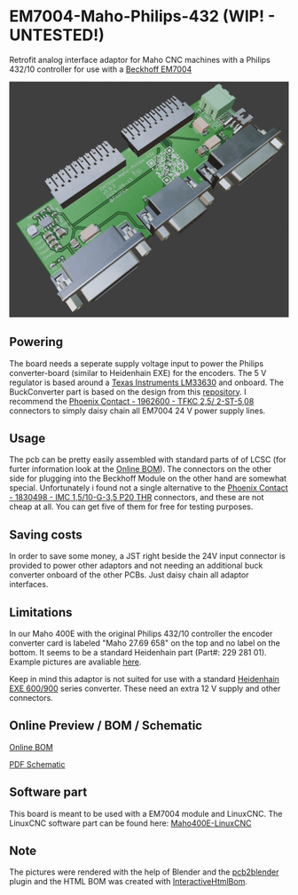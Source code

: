 # EM7004-Maho-Philips-432 (WIP! - UNTESTED!)
Retrofit analog interface adaptor for Maho CNC machines with a Philips 432/10 controller for use with a [Beckhoff EM7004](https://www.beckhoff.com/de-de/produkte/i-o/ethercat-klemmen/el-elm7xxx-kompakte-antriebstechnik/em7004.html) 

![v0.9.2](pictures/EM7004-Maho-AxisAdaptor_v0.9.2.png "Blender render v0.9.2")

## Powering
The board needs a seperate supply voltage input to power the Philips converter-board (similar to Heidenhain EXE) for the encoders. The 5 V regulator is based around a [Texas Instruments LM33630](https://www.ti.com/product/LMR33630) and onboard. The BuckConverter part is based on the design from this [repository](https://github.com/PedPEx/BuckConverter_Enable). I recommend the [Phoenix Contact - 1962600 - TFKC 2,5/ 2-ST-5,08](https://www.phoenixcontact.com/de-de/produkte/leiterplattenstecker-tfkc-25-2-st-508-1962600) connectors to simply daisy chain all EM7004 24 V power supply lines.


## Usage
The pcb can be pretty easily assembled with standard parts of of LCSC (for furter information look at the [Online BOM](#online-preview--bom)). The connectors on the other side for plugging into the Beckhoff Module on the other hand are somewhat special. Unfortunately i found not a single alternative to the [Phoenix Contact - 1830498 - IMC 1,5/10-G-3,5 P20 THR](https://www.phoenixcontact.com/de-de/produkte/leiterplattengrundleiste-imc-1510-g-35-p20-thr-1830498) connectors, and these are not cheap at all. You can get five of them for free for testing purposes.


## Saving costs
In order to save some money, a JST right beside the 24V input connector is provided to power other adaptors and not needing an additional buck converter onboard of the other PCBs. Just daisy chain all adaptor interfaces.

## Limitations
In our Maho 400E with the original Philips 432/10 controller the encoder converter card is labeled "Maho 27.69 658" on the top and no label on the bottom. It seems to be a standard Heidenhain part (Part#: 229 281 01). Example pictures are avaliable [here](https://www.cnc-shopping.com/en/philips-432-cnc-heidenhain-229-281-01-exe-platine-maho-27-69-658-3-axis-615dc0edd3849-p-5395.html). 

Keep in mind this adaptor is not suited for use with a standard [Heidenhain EXE 600/900](https://cncbote.de/artikel/heidenhain-exe-600-5-f-id-nr-172680a/) series converter. These need an extra 12 V supply and other connectors.


## Online Preview / BOM / Schematic
[Online BOM](https://htmlpreview.github.io/?https://raw.githubusercontent.com/PedPEx/EM7004-Maho-Philips-432/main/bom/webviewer-BOM.html)

[PDF Schematic](https://raw.githubusercontent.com/PedPEx/EM7004-Maho-Philips-432/main/EM7004-Maho-AxisAdaptor.pdf)


## Software part
This board is meant to be used with a EM7004 module and LinuxCNC. The LinuxCNC software part can be found here: [Maho400E-LinuxCNC](https://github.com/PedPEx/Maho400E-LinuxCNC)


## Note
The pictures were rendered with the help of Blender and the [pcb2blender](https://github.com/30350n/pcb2blender) plugin and the HTML BOM was created with [InteractiveHtmlBom](https://github.com/openscopeproject/InteractiveHtmlBom).
